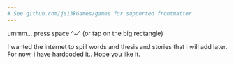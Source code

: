 ```yaml
---
# See github.com/js13kGames/games for supported frontmatter
---
```

ummm... press space ^~^
(or tap on the big rectangle)

I wanted the internet to spill words and thesis and stories that i will add later. For now, i have hardcoded it..
Hope you like it.